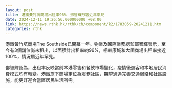 ```yaml
---
layout: post
title: 港鐵黃竹坑商場出租率96%　鄧智輝形容近年罕見
date: 2024-12-11 19:26:56.000000000 +08:00
link: https://news.rthk.hk/rthk/ch/component/k2/1783059-20241211.htm
categories: rthk
---
```


港鐵黃竹坑商場The Southside已開幕一年。物業及國際業務總監鄧智輝表示，至今有3個舖位尚未租出，以面積計出租率約96%，相較康城和大圍商場出租率接近100%，情況屬近年罕見。

鄧智輝認為，出租率反映當前本港零售和餐飲市場變化，疫情後遊客和本地居民消費模式均有轉變。港鐵旗下商場定位為服務社區，期望通過完善交通網絡和社區設施，能更好迎合當區居民生活所需。
